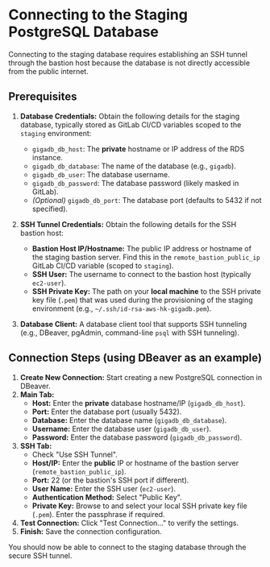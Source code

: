 # Connecting to the Staging PostgreSQL Database

Connecting to the staging database requires establishing an SSH tunnel through the bastion host because the database is not directly accessible from the public internet.

## Prerequisites

1.  **Database Credentials:** Obtain the following details for the staging database, typically stored as GitLab CI/CD variables scoped to the `staging` environment:
    *   `gigadb_db_host`: The **private** hostname or IP address of the RDS instance.
    *   `gigadb_db_database`: The name of the database (e.g., `gigadb`).
    *   `gigadb_db_user`: The database username.
    *   `gigadb_db_password`: The database password (likely masked in GitLab).
    *   *(Optional)* `gigadb_db_port`: The database port (defaults to 5432 if not specified).

2.  **SSH Tunnel Credentials:** Obtain the following details for the SSH bastion host:
    *   **Bastion Host IP/Hostname:** The public IP address or hostname of the staging bastion server. Find this in the `remote_bastion_public_ip` GitLab CI/CD variable (scoped to `staging`).
    *   **SSH User:** The username to connect to the bastion host (typically `ec2-user`).
    *   **SSH Private Key:** The path on your **local machine** to the SSH private key file (`.pem`) that was used during the provisioning of the staging environment (e.g., `~/.ssh/id-rsa-aws-hk-gigadb.pem`).

3.  **Database Client:** A database client tool that supports SSH tunneling (e.g., DBeaver, pgAdmin, command-line `psql` with SSH tunneling).

## Connection Steps (using DBeaver as an example)

1.  **Create New Connection:** Start creating a new PostgreSQL connection in DBeaver.
2.  **Main Tab:**
    *   **Host:** Enter the **private** database hostname/IP (`gigadb_db_host`).
    *   **Port:** Enter the database port (usually 5432).
    *   **Database:** Enter the database name (`gigadb_db_database`).
    *   **Username:** Enter the database user (`gigadb_db_user`).
    *   **Password:** Enter the database password (`gigadb_db_password`).
3.  **SSH Tab:**
    *   Check "Use SSH Tunnel".
    *   **Host/IP:** Enter the **public** IP or hostname of the bastion server (`remote_bastion_public_ip`).
    *   **Port:** 22 (or the bastion's SSH port if different).
    *   **User Name:** Enter the SSH user (`ec2-user`).
    *   **Authentication Method:** Select "Public Key".
    *   **Private Key:** Browse to and select your local SSH private key file (`.pem`). Enter the passphrase if required.
4.  **Test Connection:** Click "Test Connection..." to verify the settings.
5.  **Finish:** Save the connection configuration.

You should now be able to connect to the staging database through the secure SSH tunnel.
